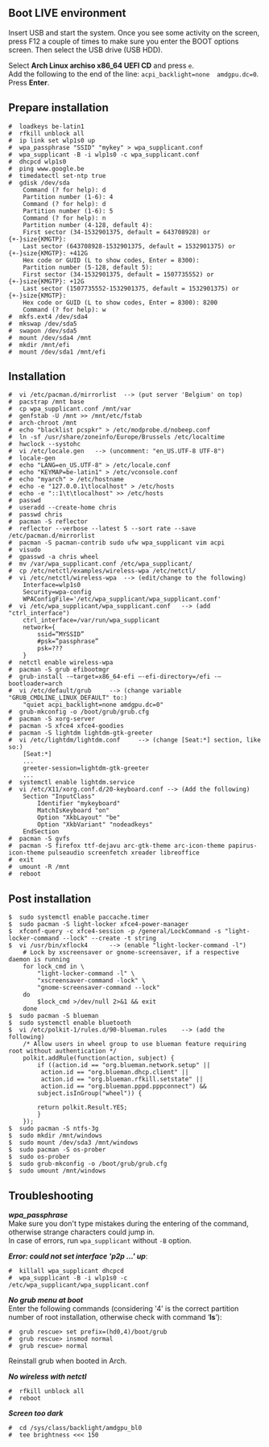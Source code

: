 ## Boot LIVE environment
Insert USB and start the system. Once you see some activity on the screen, press F12 a couple of times to make sure you enter the BOOT options screen. Then select the USB drive (USB HDD).

Select **Arch Linux archiso x86_64 UEFI CD** and press `e`.  
Add the following to the end of the line: `acpi_backlight=none  amdgpu.dc=0`.  
Press **Enter**.

## Prepare installation
```
#  loadkeys be-latin1
#  rfkill unblock all
#  ip link set wlp1s0 up
#  wpa_passphrase "SSID" "mykey" > wpa_supplicant.conf
#  wpa_supplicant -B -i wlp1s0 -c wpa_supplicant.conf
#  dhcpcd wlp1s0
#  ping www.google.be
#  timedatectl set-ntp true
#  gdisk /dev/sda
    Command (? for help): d
    Partition number (1-6): 4
    Command (? for help): d
    Partition number (1-6): 5
    Command (? for help): n
    Partition number (4-128, default 4):
    First sector (34-1532901375, default = 643708928) or {+-}size{KMGTP}:
    Last sector (643708928-1532901375, default = 1532901375) or {+-}size{KMGTP}: +412G
    Hex code or GUID (L to show codes, Enter = 8300):
    Partition number (5-128, default 5): 
    First sector (34-1532901375, default = 1507735552) or {+-}size{KMGTP}: +12G
    Last sector (1507735552-1532901375, default = 1532901375) or {+-}size{KMGTP}:
    Hex code or GUID (L to show codes, Enter = 8300): 8200
    Command (? for help): w
#  mkfs.ext4 /dev/sda4
#  mkswap /dev/sda5
#  swapon /dev/sda5
#  mount /dev/sda4 /mnt
#  mkdir /mnt/efi
#  mount /dev/sda1 /mnt/efi
```

## Installation
```
#  vi /etc/pacman.d/mirrorlist	--> (put server 'Belgium' on top)
#  pacstrap /mnt base
#  cp wpa_supplicant.conf /mnt/var
#  genfstab -U /mnt >> /mnt/etc/fstab
#  arch-chroot /mnt
#  echo "blacklist pcspkr" > /etc/modprobe.d/nobeep.conf
#  ln -sf /usr/share/zoneinfo/Europe/Brussels /etc/localtime  
#  hwclock --systohc
#  vi /etc/locale.gen	--> (uncomment: "en_US.UTF-8 UTF-8")
#  locale-gen
#  echo "LANG=en_US.UTF-8" > /etc/locale.conf
#  echo "KEYMAP=be-latin1" > /etc/vconsole.conf
#  echo "myarch" > /etc/hostname
#  echo -e "127.0.0.1\tlocalhost" > /etc/hosts
#  echo -e "::1\t\tlocalhost" >> /etc/hosts
#  passwd
#  useradd --create-home chris
#  passwd chris
#  pacman -S reflector
#  reflector --verbose --latest 5 --sort rate --save /etc/pacman.d/mirrorlist
#  pacman -S pacman-contrib sudo ufw wpa_supplicant vim acpi 
#  visudo  
#  gpasswd -a chris wheel
#  mv /var/wpa_supplicant.conf /etc/wpa_supplicant/
#  cp /etc/netctl/examples/wireless-wpa /etc/netctl/
#  vi /etc/netctl/wireless-wpa	--> (edit/change to the following)
	Interface=wlp1s0  
	Security=wpa-config  
	WPAConfigFile='/etc/wpa_supplicant/wpa_supplicant.conf'  
#  vi /etc/wpa_supplicant/wpa_supplicant.conf	--> (add "ctrl_interface")
	ctrl_interface=/var/run/wpa_supplicant 
	network={
		ssid=”MYSSID”
		#psk=”passphrase”
		psk=???
	}  
#  netctl enable wireless-wpa
#  pacman -S grub efibootmgr
#  grub-install -–target=x86_64-efi –-efi-directory=/efi -–bootloader=arch  
#  vi /etc/default/grub		--> (change variable "GRUB_CMDLINE_LINUX_DEFAULT" to:)
	"quiet acpi_backlight=none amdgpu.dc=0"
#  grub-mkconfig -o /boot/grub/grub.cfg
#  pacman -S xorg-server
#  pacman -S xfce4 xfce4-goodies
#  pacman -S lightdm lightdm-gtk-greeter
#  vi /etc/lightdm/lightdm.conf		--> (change [Seat:*] section, like so:)
	[Seat:*]
	...
	greeter-session=lightdm-gtk-greeter
	...
#  systemctl enable lightdm.service
#  vi /etc/X11/xorg.conf.d/20-keyboard.conf	--> (Add the following)
	Section "InputClass"
		Identifier "mykeyboard"
		MatchIsKeyboard "on"
		Option "XkbLayout" "be"
		Option "XkbVariant" "nodeadkeys"
	EndSection
#  pacman -S gvfs
#  pacman -S firefox ttf-dejavu arc-gtk-theme arc-icon-theme papirus-icon-theme pulseaudio screenfetch xreader libreoffice
#  exit
#  umount -R /mnt    
#  reboot
```

## Post installation
```
$  sudo systemctl enable paccache.timer
$  sudo pacman -S light-locker xfce4-power-manager
$  xfconf-query -c xfce4-session -p /general/LockCommand -s "light-locker-command --lock" --create -t string
$  vi /usr/bin/xflock4		--> (enable "light-locker-command -l")
	# Lock by xscreensaver or gnome-screensaver, if a respective daemon is running
	for lock_cmd in \
	    "light-locker-command -l" \
	    "xscreensaver-command -lock" \
	    "gnome-screensaver-command --lock"
	do
	    $lock_cmd >/dev/null 2>&1 && exit
	done
$  sudo pacman -S blueman
$  sudo systemctl enable bluetooth
$  vi /etc/polkit-1/rules.d/90-blueman.rules	--> (add the following)
	/* Allow users in wheel group to use blueman feature requiring root without authentication */
	polkit.addRule(function(action, subject) {
	    if ((action.id == "org.blueman.network.setup" ||
		 action.id == "org.blueman.dhcp.client" ||
		 action.id == "org.blueman.rfkill.setstate" ||
		 action.id == "org.blueman.pppd.pppconnect") &&
		subject.isInGroup("wheel")) {

		return polkit.Result.YES;
	    }
	});
$  sudo pacman -S ntfs-3g
$  sudo mkdir /mnt/windows
$  sudo mount /dev/sda3 /mnt/windows
$  sudo pacman -S os-prober
$  sudo os-prober
$  sudo grub-mkconfig -o /boot/grub/grub.cfg
$  sudo umount /mnt/windows
```
## Troubleshooting
_**wpa_passphrase**_  
Make sure you don't type mistakes during the entering of the command, otherwise strange characters could jump in.  
In case of errors, run `wpa_supplicant` without `-B` option.

_**Error: could not set interface 'p2p ...' up**_:  
```
#  killall wpa_supplicant dhcpcd
#  wpa_supplicant -B -i wlp1s0 -c /etc/wpa_supplicant/wpa_supplicant.conf
```

_**No grub menu at boot**_  
Enter the following commands (considering '4' is the correct partition number of root installation, otherwise check with command ‘**ls**’):  
```
#  grub rescue> set prefix=(hd0,4)/boot/grub
#  grub rescue> insmod normal
#  grub rescue> normal
```

Reinstall grub when booted in Arch.

_**No wireless with netctl**_  
```
#  rfkill unblock all
#  reboot
```

_**Screen too dark**_  
```
#  cd /sys/class/backlight/amdgpu_bl0
#  tee brightness <<< 150
```
